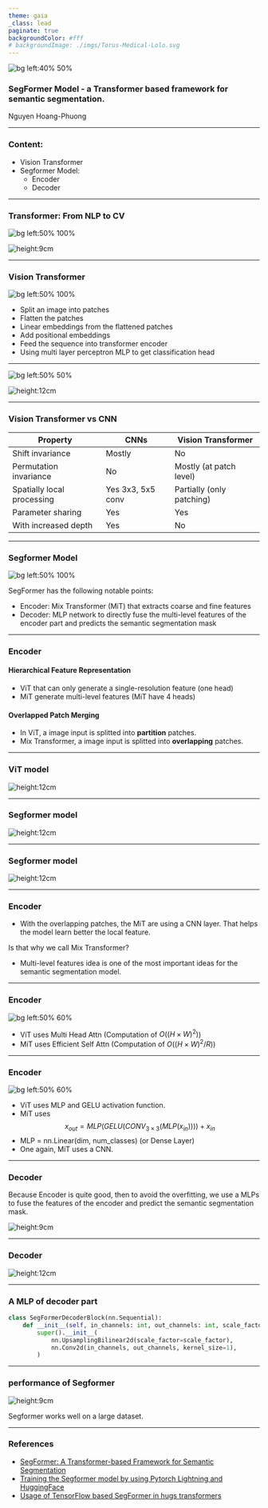```yaml
---
theme: gaia
_class: lead
paginate: true
backgroundColor: #fff
# backgroundImage: ./imgs/Torus-Medical-Lolo.svg
---
```



![bg left:40% 50%](./imgs/Torus-Medical-Lolo.svg)

### SegFormer Model - a Transformer based framework for semantic segmentation.


Nguyen Hoang-Phuong

---

### Content: 

- Vision Transformer
- Segformer Model:
  - Encoder
  - Decoder
---

###  Transformer: From NLP to CV

![bg left:50% 100%](./imgs/NLP.png "The architecture of Transformer NLP")

![height:9cm](./imgs/V.png "The architecture of Transformer CV")
<!-- With Transformer, NLP jumped the new stage.  -->

---

### Vision Transformer

![bg left:50% 100%](./imgs/VIT.png "The architecture of the  Vision Transformer")

- Split an image into patches
- Flatten the patches
-  Linear embeddings from the flattened patches
- Add positional embeddings
- Feed the sequence into transformer encoder
- Using multi layer perceptron MLP to get classification head

---


![bg left:50% 50%](./imgs/encoder_transforms.png "The architecture of Transformer NLP")

![height:12cm](./imgs/the-transformer-block-vit.png "The architecture of Encoder CV")

<!-- ---
### Advantagee of Vision Transformer
 The main idea and advantage of self-attention layers is the ability to collect the global context of the given data sample, whereas CNNs are restricted to a neighboorhood of the given pixel -->

---
### Vision Transformer vs CNN

| Property                   | CNNs              | Vision Transformer        |
| -------------------------- | ----------------- | ------------------------- |
| Shift invariance           | Mostly            | No                        |
| Permutation invariance     | No                | Mostly (at patch level)   |
| Spatially local processing | Yes 3x3, 5x5 conv | Partially (only patching) |
| Parameter sharing          | Yes               | Yes                       |
| With increased depth       | Yes               | No                        |

---
### Segformer Model


![bg left:50% 100%](https://habrastorage.org/webt/rj/pf/lv/rjpflvzjcjdeh7vxnls2lzzfl38.png "The architecture of SegFormer")

<!-- <img align="center" width="600"  src="https://habrastorage.org/webt/rj/pf/lv/rjpflvzjcjdeh7vxnls2lzzfl38.png"> -->

SegFormer has the following notable points:
- Encoder: Mix Transformer (MiT) that extracts coarse and fine features
- Decoder: MLP network to directly fuse the multi-level features of the encoder part and predicts the semantic segmentation mask

---
### Encoder 
#### Hierarchical Feature Representation

- ViT that can only generate a single-resolution feature (one head)
- MiT generate multi-level features (MiT have 4 heads)

#### Overlapped Patch Merging

- In ViT, a image input is splitted into **partition** patches. 
- Mix Transformer, a image input is splitted into **overlapping**  patches.

---
### ViT model 

![height:12cm](./imgs/VIT.png "The architecture of the  Vision Transformer")

---
### Segformer model 

![height:12cm](https://habrastorage.org/webt/rj/pf/lv/rjpflvzjcjdeh7vxnls2lzzfl38.png "The architecture of the SegFormer")

---
### Segformer model 


![height:12cm](./imgs/batches.png "VIT vs MiT batching ")



---
### Encoder
- With the overlapping patches, the MiT are using a CNN layer. 
That helps the model learn better the local feature.

Is that why we call Mix Transformer? 

- Multi-level features idea is one of the most important ideas for the semantic segmentation model.

---
### Encoder


![bg left:50% 60%](./imgs/Encoder.png "Transformer block")

- ViT uses Multi Head Attn (Computation of $O((H \times W)^2)$)
- MiT uses Efficient Self Attn (Computation of $O((H \times W)^2/R)$)

---
### Encoder

![bg left:50% 60%](./imgs/Mix-FFN.png "Transformer block")

- ViT uses MLP and GELU activation function.
- MiT uses
$$x_{out} = MLP(GELU(CONV_{3 \times 3}(MLP(x_{in})))) + x_{in}$$
- MLP = nn.Linear(dim, num_classes) (or Dense Layer)
- One again, MiT uses a CNN. 



---
### Decoder

Because Encoder is quite good, then to avoid the overfitting, we use a MLPs to fuse the features of the encoder and predict the semantic segmentation mask.

![height:9cm](https://habrastorage.org/webt/jg/-d/29/jg-d29v79uubc9mh2djmt12xzvs.png "The architecture of the decoder")

---
### Decoder

![height:12cm](https://habrastorage.org/webt/rj/pf/lv/rjpflvzjcjdeh7vxnls2lzzfl38.png "The architecture of SegFormer")

--- 
### A MLP of decoder part

```python
class SegFormerDecoderBlock(nn.Sequential):
    def __init__(self, in_channels: int, out_channels: int, scale_factor: int = 2):
        super().__init__(
            nn.UpsamplingBilinear2d(scale_factor=scale_factor),
            nn.Conv2d(in_channels, out_channels, kernel_size=1),
        )
```
---

### performance of Segformer

![height:9cm](./imgs/perfomance.png)

Segformer works well on a large dataset.

--- 

### References

- [SegFormer: A Transformer-based Framework for Semantic Segmentation](https://xieenze.github.io/segformer.pdf)
- [Training the Segformer model by using Pytorch Lightning and HuggingFace](https://hphuongdhsp.github.io/ml-blog/pytorchlightning/intancesegmentation/deeplearning/mmdetection/2022/08/07/segmentation-model-part6.html)
- [Usage of TensorFlow based SegFormer in hugs transformers](https://github.com/deep-diver/segformer-tf-transformers)